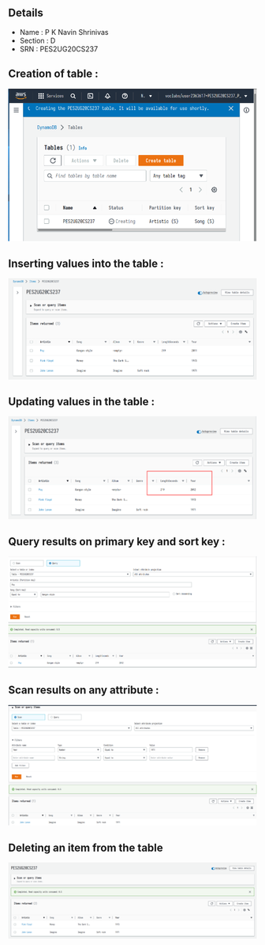 ## Details 
- Name : P K Navin Shrinivas 
- Section : D 
- SRN : PES2UG20CS237
## Creation of table :
![Creating table](1a.png)
## Inserting values into the table :
![Values in the table](./2a.png)
## Updating values in the table : 
![Updated year of gangam style](./3a.png)
## Query results on primary key and sort key : 
![Image of fast queries](./4a.png)
## Scan results on any attribute : 
![Scan results](./4b.png)
## Deleting an item from the table 
![Deleted item from the table](./5a.png)
